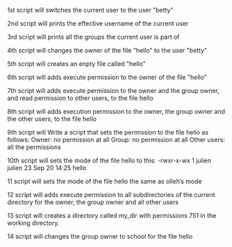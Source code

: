 1st script will switches the current user to the user "betty"

2nd script will prints the effective username of the current user

3rd script will prints all the groups the current user is part of

4th script will changes the owner of the file "hello" to the user "betty"

5th script will creates an enpty file called "hello"

6th script will adds execute permission to the owner of the file "hello"

7th script will adds execute permission to the owner and the group owner, and read permission to other users, to the file hello

8th script will adds execution permission to the owner, the group owner and the other users, to the file hello

9th script will Write a script that sets the permission to the file hello as follows:
Owner: no permission at all
Group: no permission at all
Other users: all the permissions

10th script will  sets the mode of the file hello to this:
-rwxr-x-wx 1 julien julien 23 Sep 20 14:25 hello

11 script will sets the mode of the file hello the same as olleh’s mode

12 script will adds execute permission to all subdirectories of the current directory for the owner, the group owner and all other users

13 script will  creates a directory called my_dir with permissions 751 in the working directory.

14 script will changes the group owner to school for the file hello
